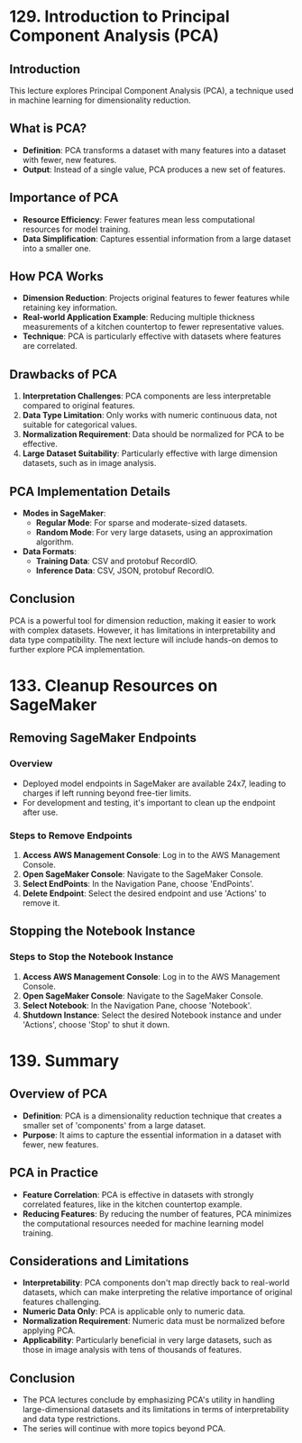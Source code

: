 # 129. Introduction to Principal Component Analysis (PCA)

## Introduction
This lecture explores Principal Component Analysis (PCA), a technique used in machine learning for dimensionality reduction.

## What is PCA?
- **Definition**: PCA transforms a dataset with many features into a dataset with fewer, new features.
- **Output**: Instead of a single value, PCA produces a new set of features.

## Importance of PCA
- **Resource Efficiency**: Fewer features mean less computational resources for model training.
- **Data Simplification**: Captures essential information from a large dataset into a smaller one.

## How PCA Works
- **Dimension Reduction**: Projects original features to fewer features while retaining key information.
- **Real-world Application Example**: Reducing multiple thickness measurements of a kitchen countertop to fewer representative values.
- **Technique**: PCA is particularly effective with datasets where features are correlated.

## Drawbacks of PCA
1. **Interpretation Challenges**: PCA components are less interpretable compared to original features.
2. **Data Type Limitation**: Only works with numeric continuous data, not suitable for categorical values.
3. **Normalization Requirement**: Data should be normalized for PCA to be effective.
4. **Large Dataset Suitability**: Particularly effective with large dimension datasets, such as in image analysis.

## PCA Implementation Details
- **Modes in SageMaker**:
  - **Regular Mode**: For sparse and moderate-sized datasets.
  - **Random Mode**: For very large datasets, using an approximation algorithm.
- **Data Formats**:
  - **Training Data**: CSV and protobuf RecordIO.
  - **Inference Data**: CSV, JSON, protobuf RecordIO.

## Conclusion
PCA is a powerful tool for dimension reduction, making it easier to work with complex datasets. However, it has limitations in interpretability and data type compatibility. The next lecture will include hands-on demos to further explore PCA implementation.

# 133. Cleanup Resources on SageMaker

## Removing SageMaker Endpoints

### Overview
- Deployed model endpoints in SageMaker are available 24x7, leading to charges if left running beyond free-tier limits.
- For development and testing, it's important to clean up the endpoint after use.

### Steps to Remove Endpoints
1. **Access AWS Management Console**: Log in to the AWS Management Console.
2. **Open SageMaker Console**: Navigate to the SageMaker Console.
3. **Select EndPoints**: In the Navigation Pane, choose 'EndPoints'.
4. **Delete Endpoint**: Select the desired endpoint and use 'Actions' to remove it.

## Stopping the Notebook Instance

### Steps to Stop the Notebook Instance
1. **Access AWS Management Console**: Log in to the AWS Management Console.
2. **Open SageMaker Console**: Navigate to the SageMaker Console.
3. **Select Notebook**: In the Navigation Pane, choose 'Notebook'.
4. **Shutdown Instance**: Select the desired Notebook instance and under 'Actions', choose 'Stop' to shut it down.

# 139. Summary

## Overview of PCA
- **Definition**: PCA is a dimensionality reduction technique that creates a smaller set of 'components' from a large dataset.
- **Purpose**: It aims to capture the essential information in a dataset with fewer, new features.

## PCA in Practice
- **Feature Correlation**: PCA is effective in datasets with strongly correlated features, like in the kitchen countertop example.
- **Reducing Features**: By reducing the number of features, PCA minimizes the computational resources needed for machine learning model training.

## Considerations and Limitations
- **Interpretability**: PCA components don't map directly back to real-world datasets, which can make interpreting the relative importance of original features challenging.
- **Numeric Data Only**: PCA is applicable only to numeric data.
- **Normalization Requirement**: Numeric data must be normalized before applying PCA.
- **Applicability**: Particularly beneficial in very large datasets, such as those in image analysis with tens of thousands of features.

## Conclusion
- The PCA lectures conclude by emphasizing PCA's utility in handling large-dimensional datasets and its limitations in terms of interpretability and data type restrictions.
- The series will continue with more topics beyond PCA.

